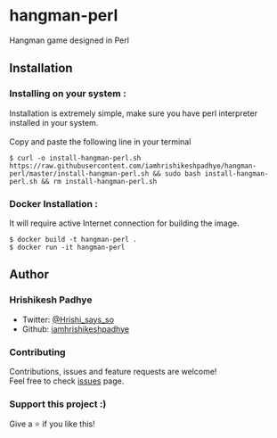 # hangman-perl
Hangman game designed in Perl

## Installation
### Installing on your system :
Installation is extremely simple, make sure you have perl interpreter installed in your system.<br>
<br>
Copy and paste the following line in your terminal
```
$ curl -o install-hangman-perl.sh https://raw.githubusercontent.com/iamhrishikeshpadhye/hangman-perl/master/install-hangman-perl.sh && sudo bash install-hangman-perl.sh && rm install-hangman-perl.sh
```
### Docker Installation :
It will require active Internet connection for building the image.<br>
```
$ docker build -t hangman-perl .
$ docker run -it hangman-perl
```


## Author

### Hrishikesh Padhye

* Twitter: [@Hrishi_says_so](https://twitter.com/Hrishi_says_so)
* Github: [iamhrishikeshpadhye](https://github.com/iamhrishikeshpadhye)

### Contributing

Contributions, issues and feature requests are welcome!<br />Feel free to check [issues](https://github.com/iamhrishikeshpadhye/hangman-perl/issues) page.

### Support this project :)

Give a ⭐️ if you like this!
